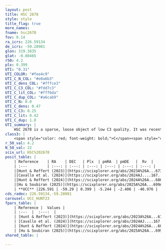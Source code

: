 ```yaml
---
layout: post
title: HSC 2678
style: style
title_flag: true
more_names: 
fname: hsc2678
fov: 0.14
ra_icrs: 226.59134
de_icrs: -59.28981
glon: 319.3835
glat: -0.80465
r50: 4.2
plx: 0.399
UTI: "0.31"
UTI_COLOR: "#fee4c9"
UTI_C_N_COL: "#e0a6b3"
UTI_C_dens_COL: "#fffce3"
UTI_C_C3_COL: "#fdd7c3"
UTI_C_lit_COL: "#fff6da"
UTI_C_dup_COL: "#a6cab9"
UTI_C_N: 0.0
UTI_C_dens: 0.47
UTI_C_C3: 0.25
UTI_C_lit: 0.42
UTI_C_dup: 1.0
UTI_summary: |
    HSC 2678 is a sparse, loose object of low C3 quality. It was recently reported in the literature.<br><br><span style="color: #99180f; font-weight: bold;">Warning: </span>contains less than 25 stars with <i>P>0.5</i> estimated.
class3: |
    <span style="color: red; font-weight: bold;">C</span><span style="color: red; font-weight: bold;">C</span>
r_50_val: 4.2
N_50_val: 22
scix_url: HSC%202678
posit_table: |
    | Reference    | RA    | DEC   | Plx  | pmRA  | pmDE   |  Rv  |
    | :---         | :---: | :---: | :---: | :---: | :---: | :---: |
    |[Hunt & Reffert (2023)](https://scixplorer.org/abs/2023A%26A...673A.114H) | 226.503 | -59.291 | 0.4 | -5.235 | -2.406 | -37.058 |
    |[Cavallo et al. (2024)](https://scixplorer.org/abs/2024AJ....167...12C) | 226.566 | -59.285 | 0.399 | -- | -- | -- |
    |[Hunt & Reffert (2024)](https://scixplorer.org/abs/2024A%26A...686A..42H) | 226.503 | -59.291 | 0.4 | -5.235 | -2.406 | -37.058 |
    |[Hu & Soubiran (2025)](https://scixplorer.org/abs/2025A%26A...699A.246H) | 226.566 | -59.285 | -- | -- | -- | -- |
    | **UCC** |226.591 | -59.29 | 0.399 | -5.244 | -2.406 | -46.976 | 
cds_radec: 226.59134,-59.28981
carousel: UCC_HUNT23
fpars_table: |
    | Reference |  Values |
    | :---  |  :---:  |
    | [Hunt & Reffert (2023)](https://scixplorer.org/abs/2023A%26A...673A.114H) | `AV50=4.125, diffAV50=0.648, MOD50=11.761, logAge50=8.957` |
    | [Cavallo et al. (2024)](https://scixplorer.org/abs/2024AJ....167...12C) | `AV50=4.31, dMod50=11.94, logAge50=9.01, [Fe/H]50=-0.59` |
    | [Hunt & Reffert (2024)](https://scixplorer.org/abs/2024A%26A...686A..42H) | `MassJ=388.680` |
    | [Hu & Soubiran (2025)](https://scixplorer.org/abs/2025A%26A...699A.246H) | `MA22=-0.21, MA23f=-0.22, MK24=-0.11, MF24=-0.26` |
shared_table: |
    
---
```

